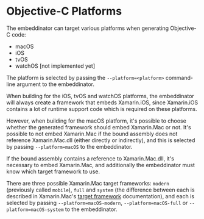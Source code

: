 Objective-C Platforms
=====================

The embeddinator can target various platforms when generating Objective-C code:

* macOS
* iOS
* tvOS
* watchOS [not implemented yet]

The platform is selected by passing the `--platform=<platform>` command-line
argument to the embeddinator.

When building for the iOS, tvOS and watchOS platforms, the embeddinator will
always create a framework that embeds Xamarin.iOS, since Xamarin.iOS contains
a lot of runtime support code which is required on these platforms.

However, when building for the macOS platform, it's possible to choose whether
the generated framework should embed Xamarin.Mac or not. It's possible to not
embed Xamarin.Mac if the bound assembly does not reference Xamarin.Mac.dll
(either directly or indirectly), and this is selected by passing
`--platform=macOS` to the embeddinator.

If the bound assembly contains a reference to Xamarin.Mac.dll, it's necessary
to embed Xamarin.Mac, and additionally the embeddinator must know which target
framework to use.

There are three possible Xamarin.Mac target frameworks: `modern` (previously
called `mobile`), `full` and `system` (the difference between each is
described in Xamarin.Mac's [target framework][1] documentation), and each is
selected by passing `--platform=macOS-modern`, `--platform=macOS-full` or
`--platform=macOS-system` to the embeddinator.

[1]: https://developer.xamarin.com/guides/mac/advanced_topics/target-framework/
